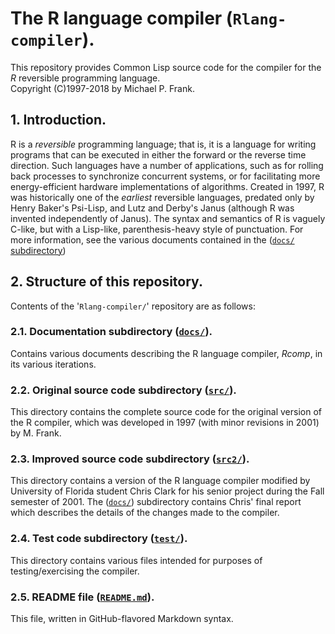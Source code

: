# The R language compiler (`Rlang-compiler`).

This repository provides Common Lisp source code for the compiler for the *R* reversible programming language.  
Copyright (C)1997-2018 by Michael P. Frank.

## 1. Introduction.

R is a *reversible* programming language; that is, it is a language for writing programs that can be executed in 
either the forward or the reverse time direction.  Such languages have a number of applications, such as for 
rolling back processes to synchronize concurrent systems, or for facilitating more energy-efficient hardware
implementations of algorithms.  Created in 1997, R was historically one of the *earliest* reversible languages, 
predated only by Henry Baker's Psi-Lisp, and Lutz and Derby's Janus (although R was invented independently of 
Janus).  The syntax and semantics of R is vaguely C-like, but with a Lisp-like, parenthesis-heavy style of 
punctuation.  For more information, see the various documents contained in 
the ([`docs/` subdirectory](docs "docs/ subdirectory"))

## 2. Structure of this repository.

Contents of the '`Rlang-compiler/`' repository are as follows:

### 2.1.  Documentation subdirectory ([`docs/`](docs "docs/ subdirectory")).

Contains various documents describing the R language compiler, *Rcomp*, in its various iterations.

### 2.2.  Original source code subdirectory ([`src/`](src "src/ subdirectory")).

This directory contains the complete source code for the original version of the R compiler,
which was developed in 1997 (with minor revisions in 2001) by M. Frank.

### 2.3.  Improved source code subdirectory ([`src2/`](src2 "src2/ subdirectory")).

This directory contains a version of the R language compiler modified by University of Florida student 
Chris Clark for his senior project during the Fall semester of 2001.  The ([`docs/`](docs "docs/ subdirectory"))
subdirectory contains Chris' final report which describes the details of the changes made to the compiler.

### 2.4.  Test code subdirectory ([`test/`](test "test/ subdirectory")).

This directory contains various files intended for purposes of testing/exercising the compiler.

### 2.5. README file ([`README.md`](README.md "README.md file")).

This file, written in GitHub-flavored Markdown syntax.